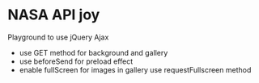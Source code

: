 # NASA API joy
Playground to use jQuery Ajax
* use GET method for background and gallery
* use beforeSend for preload effect
* enable fullScreen for images in gallery use requestFullscreen method
